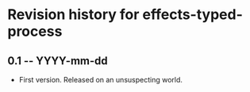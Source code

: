 # Revision history for effects-typed-process

## 0.1 -- YYYY-mm-dd

* First version. Released on an unsuspecting world.
